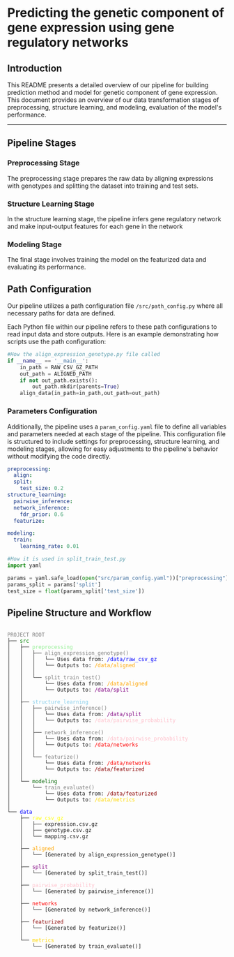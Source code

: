 # Predicting the genetic component of gene expression using gene regulatory networks

## Introduction

This README presents a detailed overview of our  pipeline for building prediction method and model for genetic component of gene expression. This document provides an overview of our data transformation  stages of preprocessing, structure learning, and modeling, evaluation of the model's performance. 


---

## Pipeline Stages

### Preprocessing Stage

The preprocessing stage prepares the raw data  by aligning expressions with genotypes and splitting the dataset into training and test sets.

### Structure Learning Stage

In the structure learning stage, the pipeline infers gene regulatory network and make input-output features for each gene in the network

### Modeling Stage

The final stage involves training the model on the featurized data and evaluating its performance.




## Path Configuration

Our pipeline utilizes a path configuration file `/src/path_config.py` where all necessary paths for data  are defined. 

Each Python file within our pipeline refers to these path configurations to read input data and store outputs. Here is an example demonstrating how scripts use the path configuration:

```python
#How the align_expression_genotype.py file called
if __name__ == '__main__':
    in_path = RAW_CSV_GZ_PATH
    out_path = ALIGNED_PATH
    if not out_path.exists():
        out_path.mkdir(parents=True)
    align_data(in_path=in_path,out_path=out_path)   
```
### Parameters Configuration

Additionally, the pipeline uses a `param_config.yaml` file to define all variables and parameters needed at each stage of the pipeline. This configuration file is structured to include settings for preprocessing, structure learning, and modeling stages, allowing for easy adjustments to the pipeline's behavior without modifying the code directly.

```yaml
preprocessing:
  align:
  split:
    test_size: 0.2
structure_learning:
  pairwise_inference:
  network_inference:
    fdr_prior: 0.6
  featurize:

modeling:
  train: 
    learning_rate: 0.01
```
```python
#How it is used in split_train_test.py
import yaml

params = yaml.safe_load(open("src/param_config.yaml"))["preprocessing"]
params_split = params['split']
test_size = float(params_split['test_size'])
```

## Pipeline Structure and Workflow

<pre>
<code>
<span style="color: gray;">PROJECT ROOT</span>
├── <span style="color: green;">src</span>
│   ├── <span style="color: lightgreen;">preprocessing</span>
│   │   ├── <span style="color: grey;">align_expression_genotype()</span> <!-- <br> -->
│   │   │   └── Uses data from: <span style="color: blue;">/data/raw_csv_gz</span> <!-- <br> -->
│   │   │   └── Outputs to: <span style="color: orange;">/data/aligned</span> <!-- <br> -->
│   │   │   <!-- <br> -->
│   │   └── <span style="color: grey;">split_train_test()</span> <!-- <br> -->
│   │       └── Uses data from: <span style="color: orange;">/data/aligned</span> <!-- <br> -->
│   │       └── Outputs to: <span style="color: purple;">/data/split</span> <!-- <br> -->
│   │       <!-- <br> -->
│   ├── <span style="color: skyblue;">structure_learning</span> <!-- <br> -->
│   │   ├── <span style="color: grey;">pairwise_inference()</span> <!-- <br> -->
│   │   │   └── Uses data from: <span style="color: purple;">/data/split</span> <!-- <br> -->
│   │   │   └── Outputs to: <span style="color: pink;">/data/pairwise_probability</span> <!-- <br> -->
│   │   │   <!-- <br> -->
│   │   ├── <span style="color: grey;">network_inference()</span> <!-- <br> -->
│   │   │   └── Uses data from: <span style="color: pink;">/data/pairwise_probability</span> <!-- <br> -->
│   │   │   └── Outputs to: <span style="color: red;">/data/networks</span> <!-- <br> -->
│   │   │   <!-- <br> -->
│   │   └── <span style="color: grey;">featurize()</span> <!-- <br> -->
│   │       └── Uses data from: <span style="color: red;">/data/networks</span> <!-- <br> -->
│   │       └── Outputs to: <span style="color: darkred;">/data/featurized</span> <!-- <br> -->
│   │       <!-- <br> -->
│   └── <span style="color: darkgreen;">modeling</span> <!-- <br> -->
│       └── <span style="color: grey;">train_evaluate()</span> <!-- <br> -->
│           └── Uses data from: <span style="color: darkred;">/data/featurized</span> <!-- <br> -->
│           └── Outputs to: <span style="color: gold;">/data/metrics</span> <!-- <br> -->
│           <!-- <br> -->
└── <span style="color: blue;">data</span> <!-- <br> -->
    ├── <span style="color: yellow;">raw_csv_gz</span> <!-- <br> -->
    │   ├── expression.csv.gz <!-- <br> -->
    │   ├── genotype.csv.gz <!-- <br> -->
    │   └── mapping.csv.gz <!-- <br> -->
    │   <!-- <br> -->
    ├── <span style="color: orange;">aligned</span> <!-- <br> -->
    │   └── [Generated by align_expression_genotype()] <!-- <br> -->
    │   <!-- <br> -->
    ├── <span style="color: purple;">split</span> <!-- <br> -->
    │   └── [Generated by split_train_test()] <!-- <br> -->
    │   <!-- <br> -->
    ├── <span style="color: pink;">pairwise_probability</span> <!-- <br> -->
    │   └── [Generated by pairwise_inference()] <!-- <br> -->
    │   <!-- <br> -->
    ├── <span style="color: red;">networks</span> <!-- <br> -->
    │   └── [Generated by network_inference()] <!-- <br> -->
    │   <!-- <br> -->
    ├── <span style="color: darkred;">featurized</span> <!-- <br> -->
    │   └── [Generated by featurize()] <!-- <br> -->
    │   <!-- <br> -->
    └── <span style="color: gold;">metrics</span> <!-- <br> -->
        └── [Generated by train_evaluate()] <!-- <br> -->
</code>
</pre> 






<!-- # Predicting the genetic component of gene expression using gene regulatory networks

<!-- ## Introduction

The GRN-TI (Gene Regulatory Network - Transcriptome Imputations) pipeline is designed for predicting gene expression levels in the context of transcriptome-wide association studies (TWAS). This pipeline incorporates a novel approach that leverages both local and distal genetic variants through gene regulatory networks (GRNs) in line with the omnigenic model of complex trait inheritance. -->
<!-- 
## Workflow Overview

Our pipeline consists of several distinct and interconnected stages, outlined in Figure 1 (see fig:gene_snp_matrices).

### **Data Preprocessing**

> **SNP Genotype Data Conversion**

Converting raw genotype data in vcf format into a matrix of SNP genotypes. The resulting matrix contains values of 0, 1, 2, or 'NA', corresponding to the major homozygous genotype, the heterozygous genotype, the minor homozygous genotype, and missing data, respectively.

**Conversion Tool and Command: PLINK2**
We utilize the PLINK2 software for this conversion of SNP genotype in the Geuvadis study using the following command and flags.

plink2 --vcf "path/to/vcf.gz" --export Av --extract "path/file/snps.txt"
--update-name "path/to/idconvert.txt" 1 2 --geno 0.05 --out "/path/filename"


**Key Flags Explained:**

- `--export Av`: This flag is used for converting the genotype data to biallelic SNP genotypes.
- `--extract`: Utilize this flag to select a specific list of SNPs. For our purposes, we only include the SNPs found in the Geuvadis eQTL analysis results. The file snps.txt should list one SNP per line, and each SNP must be unique.
- `--update-name`: This flag facilitates the conversion of genotype IDs to rs_id. The conversion file should contain two columns per line, the first being the rsid and the second the ID present in the file.
- `--geno`: Sets the threshold for the minor allele frequency.

**Output File**
The output of the command will be a file named `filename.traw` located in the specified path (/path/filename.traw).

> **Standardizing Gene and SNP ID Column Names Across Datasets**

- The `standardize_column_names.py` script ensures consistency in the naming conventions of gene and SNP ID columns across different datasets (gene expression, SNP genotype, and mapping data containing eQTL statistics)

**Input Requirements**
To utilize this script, the following inputs are required:

- **CSV/TSV Files**: The three datasets must be in either CSV (Comma-Separated Values) or TSV (Tab-Separated Values) formats. These files should be located within the directory specified by RAW_CSV_TXT_PATH in the path_config.py file and have name `expression.csv/tsv`,`genotype.csv/tsv` and `mapping.csv/tsv`.
- **Configuration File**: The column names to be standardized across the datasets need to be defined in  `config.yaml` file. This configuration includes:
    - `expression_gene_id_col_name`: Specifies the current gene ID column name in the expression dataset.
    - `mapping_gene_id_col_name`: Specifies the gene ID column name in mapping dataset and to be used across both the expression and mapping datasets.
    - `genotype_snp_id_col_name`: Specifies the current SNP ID column name in the genotype dataset.
    - `mapping_snp_id_col_name`: Specifies the SNP ID column name in mapping dataset and to be used across both the genotype and mapping datasets.

**Output Description**
- Upon successful execution, the script outputs the processed datasets to the directory specified by RAW_CSV_GZ_PATH in the `path_config.py` file. Each dataset is compressed using the GZip format to minimize storage space while maintaining data integrity. The output files include:
    - Compressed expression dataset with the GRN-TI: Gene Expression Prediction Using Gene Regulatory Networks> **Aligning Genotype and Expression Data**

In order to reconstruct the gene regulatory network using FINDR, aligning expression and genotype data is a crucial step. The `align_expression_genotype.py` script is specifically designed for this purpose, ensuring that genotype and expression datasets are precisely aligned to facilitate further analyses.

#### Input Format

The script expects input data in compressed CSV (.csv.gz) format, tailored to accommodate the following data types:

- **Expression Data (`expression.csv.gz`)**: Contains gene expression data, featuring at least two essential columns — one for gene identifiers (`GENE_ID`) and others for expression levels across various samples or conditions.

- **Genotype Data (`genotype.csv.gz`)**: Comprises SNP genotype information, including columns for SNP identifiers (`SNP_ID`) and genotype data across samples. The genotype data typically represent allele counts (0, 1, 2) for each SNP per sample.

- **Mapping Data (`mapping.csv.gz`)** (Optional): This file bridges genes to SNPs, offering insights into eQTLs. It includes columns for gene identifiers (`GENE_ID`), SNP identifiers (`SNP_ID`), and potentially statistical measures like the r-value, showcasing the gene-SNP association strength.

#### Output Format

After processing the input data, the script outputs several files in compressed CSV format, detailed as follows:

- **Top SNP Data (`top_snp.csv.gz`)**: Features genotype data for SNPs most strongly associated with genes, according to the mapping data. This file filters the genotype data to include only these top SNPs.

- **All SNP Data (`all_snp.csv.gz`)**: A comprehensive dataset that encompasses genotype information for all SNPs in the input genotype file, irrespective of their gene associations.

- **Top Mapping Data (`top_mapping.csv.gz`)**: Contains filtered mapping data for top-associated SNPs and genes, selecting only entries for SNPs with the highest r-values per gene.

- **All Mapping Data (`all_mapping.csv.gz`)**: Includes the entire set of mapping data from the input file without filtration, catering to analyses requiring a complete overview of gene-SNP associations.

- **Top Genes Data (`top_genes.csv.gz`)**: Consists of expression data for genes linked with SNPs in the top mapping data, focusing the analysis on genes with significant eQTLs.

- **All Genes Data (`all_genes.csv.gz`)**: Contains expression data for all genes in the input expression file, providing a dataset for more extensive analyses.

This alignment is fundamental for the GRN-TI pipeline's success, setting the stage for accurate gene regulatory network reconstruction and subsequent gene expression prediction.



> **Data Splitting for Training and Testing**

 The `split_expression_genotype.py` splits data into training and test


#### Input Format

The script expects the following input files in compressed CSV format:

- **Top SNP Data (`top_snp.csv.gz`)**: Genotype data for SNPs strongly associated with genes.
- **All SNP Data (`all_snp.csv.gz`)**: Genotype data for all SNPs.
- **Top Mapping Data (`top_mapping.csv.gz`)**: Mapping data for top-associated SNPs and genes.
- **Top Genes Data (`top_genes.csv.gz`)**: Expression data for genes with significant eQTLs.
- **All Genes Data (`all_genes.csv.gz`)**: Expression data for all genes.
- **Sample Names (`sample_names.csv.gz`)**: A list of sample names containing sample both in SNP and Gene data.

#### Output Format

The script generates the following output files in compressed CSV format:

- **Training and Testing Expression Data**: Separate files for top genes (`top_exp_train.csv.gz`, `top_exp_test.csv.gz`) and all genes (`all_exp_train.csv.gz`, `all_exp_test.csv.gz`).
- **Training and Testing Genotype Data**: Separate files for top SNPs (`top_eqtl_train.csv.gz`, `top_eqtl_test.csv.gz`) and all SNPs (`all_eqtl_train.csv.gz`, `all_eqtl_test.csv.gz`).
- **Sample Lists**: Lists of sample names used in the training (`train_sample.csv.gz`) and testing (`test_sample.csv.gz`) datasets.











### **Bayesian Inference and Network Reconstruction**

- Bayesian Posterior Probabilities: Utilizing the Findr-tool, we obtain Bayesian posterior probabilities, estimating the likelihood of interactions between genes.
- Network Reconstruction: These probabilities are used to reconstruct the GRN, employing a directed acyclic graph (DAG) structure.

### **Model Development and Deployment**

- Prediction Model Training: Utilizing the GRN

  -->

